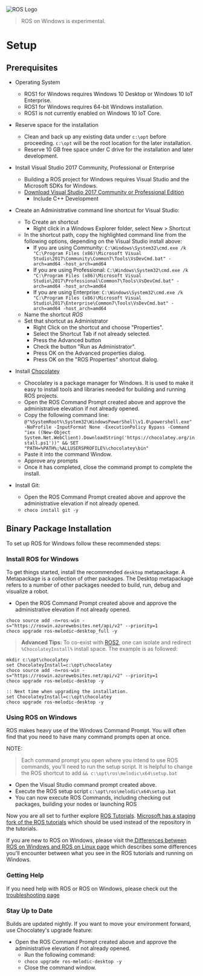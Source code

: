 ![ROS Logo](http://www.ros.org/wp-content/uploads/2013/10/rosorg-logo1.png)

> ROS on Windows is experimental.

# Setup

## Prerequisites
+ Operating System
    + ROS1 for Windows requires Windows 10 Desktop or Windows 10 IoT Enterprise.
    + ROS1 for Windows requires 64-bit Windows installation.
    + ROS1 is not currently enabled on Windows 10 IoT Core.

+ Reserve space for the installation
    + Clean and back up any existing data under `c:\opt` before proceeding. `c:\opt` will be the root location for the later installation.
    + Reserve 10 GB free space under C drive for the installation and later development.

+ Install Visual Studio 2017 Community, Professional or Enterprise
    + Building a ROS project for Windows requires Visual Studio and the Microsoft SDKs for Windows.
    + [Download Visual Studio 2017 Community or Professional Edition](https://visualstudio.microsoft.com/) 
        + Include C++ Development
+ Create an Administrative command line shortcut for Visual Studio:
    + To Create an shortcut
        + Right click in a Windows Explorer folder, select New > Shortcut
    + In the shortcut path, copy the highlighted command line from the following options, depending on the Visual Studio install above:
        + If you are using Community:
            `C:\Windows\System32\cmd.exe /k "C:\Program Files (x86)\Microsoft Visual Studio\2017\Community\Common7\Tools\VsDevCmd.bat" -arch=amd64 -host_arch=amd64`
        + If you are using Professional:
            `C:\Windows\System32\cmd.exe /k "C:\Program Files (x86)\Microsoft Visual Studio\2017\Professional\Common7\Tools\VsDevCmd.bat" -arch=amd64 -host_arch=amd64`
        + If you are using Enterprise:
            `C:\Windows\System32\cmd.exe /k "C:\Program Files (x86)\Microsoft Visual Studio\2017\Enterprise\Common7\Tools\VsDevCmd.bat" -arch=amd64 -host_arch=amd64`
    + Name the shortcut *ROS*
    + Set that shortcut as Administrator
        + Right Click on the shortcut and choose "Properties".
        + Select the Shortcut Tab if not already selected.
        + Press the Advanced button
        + Check the button "Run as Administrator".
        + Press OK on the Advanced properties dialog.
        + Press OK on the "ROS Properties" shortcut dialog.
 
+ Install [Chocolatey](https://chocolatey.org/)
    + Chocolatey is a package manager for Windows. It is used to make it easy to install tools and libraries needed for building and running ROS projects.
    + Open the ROS Command Prompt created above and approve the administrative elevation if not already opened.
    + Copy the following command line: 
        `@"%SystemRoot%\System32\WindowsPowerShell\v1.0\powershell.exe" -NoProfile -InputFormat None -ExecutionPolicy Bypass -Command "iex ((New-Object System.Net.WebClient).DownloadString('https://chocolatey.org/install.ps1'))" && SET "PATH=%PATH%;%ALLUSERSPROFILE%\chocolatey\bin" `
    + Paste it into the command Window.
    + Approve any prompts
    + Once it has completed, close the command prompt to complete the install.

+ Install Git:
    +  Open the ROS Command Prompt created above and approve the administrative elevation if not already opened.
    + `choco install git -y`

## Binary Package Installation
To set up ROS for Windows follow these recommended steps:

### Install ROS for Windows
To get things started, install the recommended `desktop` metapackage. A Metapackage is a collection of other packages. The Desktop metapackage refers to a number of other packages needed to build, run, debug and visualize a robot.

+  Open the ROS Command Prompt created above and approve the administrative elevation if not already opened.
```
choco source add -n=ros-win -s="https://roswin.azurewebsites.net/api/v2" --priority=1
choco upgrade ros-melodic-desktop_full -y
```

> **Advanced Tips:**
> To co-exist with [ROS2](https://index.ros.org/doc/ros2/Installation/Windows-Install-Binary/), one can isolate and redirect `%ChocolateyInstall%` install space. The example is as followed:
```
mkdir c:\opt\chocolatey
set ChocolateyInstall=c:\opt\chocolatey
choco source add -n=ros-win -s="https://roswin.azurewebsites.net/api/v2" --priority=1
choco upgrade ros-melodic-desktop -y

:: Next time when upgrading the installation.
set ChocolateyInstall=c:\opt\chocolatey
choco upgrade ros-melodic-desktop -y
```

### Using ROS on Windows
ROS makes heavy use of the Windows Command Prompt. You will often find that you need to have many command prompts open at once. 

NOTE:
> Each command prompt you open where you intend to use ROS commands, you'll need to run the setup script.
> It is helpful to change the ROS shortcut to add `&& c:\opt\ros\melodic\x64\setup.bat` 

+ Open the Visual Studio command prompt created above.
+ Execute the ROS setup script `c:\opt\ros\melodic\x64\setup.bat`
+ You can now execute ROS Commands, including checking out packages, building your nodes or launching ROS

Now you are all set to further explore [ROS Tutorials](http://wiki.ros.org/ROS/Tutorials). 
[Microsoft has a staging fork of the ROS tutorials](https://github.com/ms-iot/ros_tutorials) which should be used instead of the repository in the tutorials.

If you are new to ROS on Windows, please visit the[ Differences between ROS on Windows and ROS on Linux page](UsingROSonWindows.md) which describes some differences you'll encounter between what you see in the ROS tutorials and running on Windows. 

### Getting Help
If you need help with ROS or ROS on Windows, please check out the [troubleshooting page](Troubleshooting.md)

### Stay Up to Date
Builds are updated nightly. If you want to move your environment forward, use Chocolatey's upgrade feature:

+  Open the ROS Command Prompt created above and approve the administrative elevation if not already opened.
    + Run the following command:
    + `choco upgrade ros-melodic-desktop -y`
    + Close the command window.
